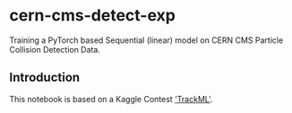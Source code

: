 # cern-cms-detect-exp
Training a PyTorch based Sequential (linear) model on CERN CMS Particle Collision Detection Data.

## Introduction
This notebook is based on a Kaggle Contest ['TrackML'](https://www.kaggle.com/c/trackml-particle-identification).

